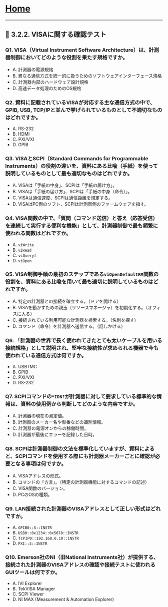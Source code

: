 # [Home](./index.md)

---

## 📝 3.2.2. VISAに関する確認テスト

### Q1. VISA（Virtual Instrument Software Architecture）は、計測器制御においてどのような役割を果たす規格ですか。
* A. 計測器の電源規格
* B. 異なる通信方式を統一的に扱うためのソフトウェアインターフェース規格
* C. 計測器内部のハードウェア設計規格
* D. 高速データ処理のためのOS規格

### Q2. 資料に記載されているVISAが対応する主な通信方式の中で、GPIB, USB, TCP/IPと並んで挙げられているものとして**不適切**なものはどれですか。
* A. RS-232
* B. HDMI
* C. PXI/VXI
* D. GPIB

### Q3. VISAとSCPI（Standard Commands for Programmable Instruments）の役割の違いを、資料にある比喩（手紙）を使って説明しているものとして最も適切なものはどれですか。
* A. VISAは「手紙の中身」、SCPIは「手紙の届け方」。
* B. VISAは「手紙の届け方」、SCPIは「手紙の中身（命令）」。
* C. VISAは通信速度、SCPIは通信距離を規定する。
* D. VISAはPC側のソフト、SCPIは計測器側のファームウェアを指す。

### Q4. VISA関数の中で、「質問（コマンド送信）と答え（応答受信）を連続して実行する便利な機能」として、計測器制御で最も頻繁に使われる関数はどれですか。
* A. `viWrite`
* B. `viRead`
* C. `viQueryf`
* D. `viOpen`

### Q5. VISA制御手順の最初のステップである`viOpenDefaultRM`関数の役割を、資料にある比喩を用いて最も適切に説明しているものはどれですか。
* A. 特定の計測器との接続を確立する。（ドアを開ける）
* B. VISAを動かすための親玉（リソースマネージャ）を初期化する。（オフィスに入る）
* C. 接続されている利用可能な計測器を検索する。（名刺を探す）
* D. コマンド（命令）を計測器へ送信する。（話しかける）

### Q6. 「計測器の世界で長く使われてきたとても太いケーブルを用いる接続規格」として説明され、堅牢な接続性が求められる機器で今も使われている通信方式は何ですか。
* A. USBTMC
* B. GPIB
* C. PXI/VXI
* D. RS-232

### Q7. SCPIコマンドの$\texttt{*IDN?}$が計測器に対して要求している標準的な情報は、資料の使用例から判断してどのような内容ですか。
* A. 計測器の現在の測定値。
* B. 計測器のメーカー名や型番などの識別情報。
* C. 計測器の電源オンからの稼働時間。
* D. 計測器が最後にエラーを記録した日時。

### Q8. SCPIは計測器制御の文法を標準化していますが、資料によると、SCPIコマンドを使用する際にも**計測器メーカーごとに確認が必要**となる事項は何ですか。
* A. VISAアドレスの形式。
* B. コマンドの「方言」。（特定の計測器機能に対するコマンドの記述）
* C. VISA関数のバージョン。
* D. PCのOSの種類。

### Q9. LAN接続された計測器のVISAアドレスとして正しい形式はどれですか。
* A. `GPIB0::5::INSTR`
* B. `USB0::0x1234::0x5678::INSTR`
* C. `TCPIP0::192.168.0.10::INSTR`
* D. `PXI::3::INSTR`

### Q10. Emerson社のNI（旧National Instruments社）が提供する、接続された計測器の**VISAアドレスの確認**や**接続テスト**に使われるGUIツールは何ですか。
* A. IVI Explorer
* B. TekVISA Manager
* C. SCPI Viewer
* D. NI MAX (Measurement & Automation Explorer)
